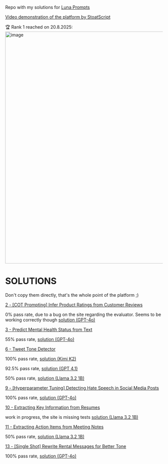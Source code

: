 Repo with my solutions for [Luna Prompts](https://lunaprompts.com/)

[Video demonstration of the platform by StoatScript](https://www.youtube.com/watch?v=8dK8JlX_8n0)

🏆 Rank 1 reached on 20.8.2025:
<img width="990" height="739" alt="image" src="https://github.com/user-attachments/assets/c972cb34-69a7-445e-868e-3efdcb0d2e01" />

# SOLUTIONS
Don't copy them directly, that's the whole point of the platform ;)

[2 - [COT Prompting] Infer Product Ratings from Customer Reviews](https://lunaprompts.com/challenges/2)

0% pass rate, due to a bug on the site regarding the evaluator. Seems to be working correctly though [solution (GPT-4o)](https://github.com/mikaeltorni/luna_prompts_solutions/blob/master/2_COT_Prompting-Infer_Product_Ratings_from_Customer_Reviews-GPT-4o.md)

[3 - Predict Mental Health Status from Text](https://lunaprompts.com/challenges/3)

55% pass rate, [solution (GPT-4o)](https://github.com/mikaeltorni/luna_prompts_solutions/blob/master/3_Predict_Mental_Health_Status_from_Text-GPT-4o.md)

[6 - Tweet Tone Detector](https://lunaprompts.com/challenges/6)

100% pass rate, [solution (Kimi K2)](https://github.com/mikaeltorni/luna_prompts_solutions/blob/master/6_Tweet_Tone_Detector/6_Tweet_Tone_Detector-kimi-k2.md)

92.5% pass rate, [solution (GPT 4.1)](https://github.com/mikaeltorni/luna_prompts_solutions/blob/master/6_Tweet_Tone_Detector/6_Tweet_Tone_Detector-gpt-4.1.md)

50% pass rate, [solution (Llama 3.2 1B)](https://github.com/mikaeltorni/luna_prompts_solutions/blob/master/6_Tweet_Tone_Detector/6_Tweet_Tone_Detector-llama-3.2-1b.md)

[9 - [Hyperparameter Tuning] Detecting Hate Speech in Social Media Posts](https://lunaprompts.com/challenges/9)

100% pass rate, [solution (GPT-4o)](https://github.com/mikaeltorni/luna_prompts_solutions/blob/master/9_Hyperparameter_Tuning-Detecting_Hate_Speech_in_Social_Media_Posts-GPT-4o.md)

[10 - Extracting Key Information from Resumes](https://lunaprompts.com/challenges/10)

work in progress, the site is missing tests [solution (Llama 3.2 1B)](https://github.com/mikaeltorni/luna_prompts_solutions/blob/master/10_Extracting_Key_Information_from_Resumes-llama-3.2-1b.md)

[11 - Extracting Action Items from Meeting Notes](https://lunaprompts.com/challenges/11)

50% pass rate, [solution (Llama 3.2 1B)](https://github.com/mikaeltorni/luna_prompts_solutions/blob/master/11_Extracting_Action_Items_from_Meeting_Notes-llama-3.2-1b.md)

[13 - [Single Shot] Rewrite Rental Messages for Better Tone](https://lunaprompts.com/challenges/13)

100% pass rate, [solution (GPT-4o)](https://github.com/mikaeltorni/luna_prompts_solutions/blob/master/13_Single_Shot-Rewrite_Rental_Messages_for_Better_Tone-GPT-4o.md)
